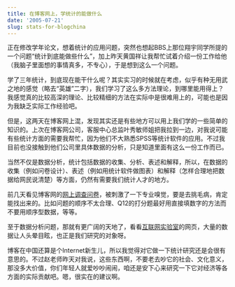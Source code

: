 ```yaml
---
title: 在博客网上，学统计的能做什么
date: '2005-07-21'
slug: stats-for-blogchina
---
```


正在修改学年论文，想着统计的应用问题，突然也想起BBS上那位翔宇同学所提的一个问题“统计到底能做些什么”，加上昨天黄国祥让我帮忙试着介绍一份工作给他（我脑子里面想的事情真多，不专心），于是想到这么一个问题。

学了三年统计，到底现在能干什么呢？其实实习的时候就在考虑，似乎有种无用武之地的感觉（略去“英雄”二字），我们学习了这么多方法理论，到哪里能用得上？我感觉真的比较高深的理论、比较精细的方法在实际中是很难用上的，可能也是因为我缺乏实际工作经验吧。

但是，这两天在博客网上混，发现其实还是有些地方可以用上我们学的一些简单的知识的。上次在博客网公司，客服中心总监叶秀敏师姐把我拉到一边，对我说可能有些统计方面的需要我帮忙，因为他们不大熟悉SPSS等统计软件的应用。不过我目前也没接触到他们公司里具体数据的分析，只是知道里面有这么一份工作而已。

当然不仅是数据分析，统计包括数据的收集、分析、表述和解释，所以，在数据的收集（例如问卷设计）、表述（例如用统计软件做图表）和解释（怎样合理地把数据给网民说清楚）等方面，仍然有需要我们统计人才的地方。

前几天看见博客网的[网上调查问卷](http://www.chinalabs.com/survey.1003.html)，被刺激了一下专业嗅觉，要是去挑毛病，肯定能找出来的。比如问题的顺序不太合理、Q12的打分题最好用直接填数字的方法而不要用顺序型数据，等等。

至于数据分析问题，那就有更广阔的天地了，看看[互联网实验室](http://www.chinalabs.com/)的网页，大量的数据让人头晕目眩，也正是我们研究的对象呀。

博客在中国还算是个Internet新生儿，所以我觉得对它做一下统计研究还是会很有意思的。不过赵老师昨天对我说，这些东西啊，不要老去吵它的社会、文化意义，那没多大价值，你们年轻人就爱吵吵闹闹，咱还是安下心来研究一下它对经济等各方面的实际贡献吧。嗯，很实在的建议啊。
